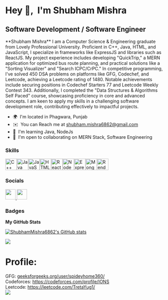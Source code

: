Hey 👋,  I'm Shubham Mishra
===========================

Software Development / Software Engineer
----------------------------------------

\*\*Shubham Mishra\*\* I am a Computer Science & Engineering graduate from Lovely Professional University. Proficient in C++, Java, HTML, and JavaScript, I specialize in frameworks like ExpressJS and libraries such as ReactJS. My project experience includes developing "QuickTrip," a MERN application for optimized bus route planning, and practical solutions like a "Sorting Visualizer" and "Search ICPC/CrPC." In competitive programming, I've solved 450 DSA problems on platforms like GFG, Codechef, and Leetcode, achieving a Leetcode rating of 1480. Notable achievements include securing positions in Codechef Starters 77 and Leetcode Weekly Contest 343. Additionally, I completed the "Data Structures & Algorithms Self Paced" course, showcasing proficiency in core and advanced concepts. I am keen to apply my skills in a challenging software development role, contributing effectively to impactful projects.

* 🌍  I'm located in Phagwara, Punjab
* ✉️  You can Reach me at [shubham.mishra6862@gmail.com](mailto:shubham.mishra6862@gmail.com)
* 🧠  I'm learning Java, NodeJs
* 🤝  I'm open to collaborating on MERN Stack, Software Engineering

### Skills


<p align="left">
<a href="https://docs.microsoft.com/en-us/cpp/?view=msvc-170" target="_blank" rel="noreferrer"><img src="https://raw.githubusercontent.com/danielcranney/readme-generator/main/public/icons/skills/cplusplus-colored.svg" width="36" height="36" alt="C++" /></a><a href="https://www.oracle.com/java/" target="_blank" rel="noreferrer"><img src="https://raw.githubusercontent.com/danielcranney/readme-generator/main/public/icons/skills/java-colored.svg" width="36" height="36" alt="Java" /></a><a href="https://developer.mozilla.org/en-US/docs/Web/JavaScript" target="_blank" rel="noreferrer"><img src="https://raw.githubusercontent.com/danielcranney/readme-generator/main/public/icons/skills/javascript-colored.svg" width="36" height="36" alt="JavaScript" /></a><a href="https://developer.mozilla.org/en-US/docs/Glossary/HTML5" target="_blank" rel="noreferrer"><img src="https://raw.githubusercontent.com/danielcranney/readme-generator/main/public/icons/skills/html5-colored.svg" width="36" height="36" alt="HTML5" /></a><a href="https://reactjs.org/" target="_blank" rel="noreferrer"><img src="https://raw.githubusercontent.com/danielcranney/readme-generator/main/public/icons/skills/react-colored.svg" width="36" height="36" alt="React" /></a><a href="https://nodejs.org/en/" target="_blank" rel="noreferrer"><img src="https://raw.githubusercontent.com/danielcranney/readme-generator/main/public/icons/skills/nodejs-colored.svg" width="36" height="36" alt="NodeJS" /></a><a href="https://expressjs.com/" target="_blank" rel="noreferrer"><img src="https://raw.githubusercontent.com/danielcranney/readme-generator/main/public/icons/skills/express-colored.svg" width="36" height="36" alt="Express" /></a><a href="https://www.mongodb.com/" target="_blank" rel="noreferrer"><img src="https://raw.githubusercontent.com/danielcranney/readme-generator/main/public/icons/skills/mongodb-colored.svg" width="36" height="36" alt="MongoDB" /></a><a href="https://render.com/" target="_blank" rel="noreferrer"><img src="https://raw.githubusercontent.com/danielcranney/readme-generator/main/public/icons/skills/render-colored.svg" width="36" height="36" alt="Render" /></a>
</p>


### Socials

<p align="left"> <a href="https://www.github.com/ShubhamMishra6862" target="_blank" rel="noreferrer"> <picture> <source media="(prefers-color-scheme: dark)" srcset="https://raw.githubusercontent.com/danielcranney/readme-generator/main/public/icons/socials/github-dark.svg" /> <source media="(prefers-color-scheme: light)" srcset="https://raw.githubusercontent.com/danielcranney/readme-generator/main/public/icons/socials/github.svg" /> <img src="https://raw.githubusercontent.com/danielcranney/readme-generator/main/public/icons/socials/github.svg" width="32" height="32" /> </picture> </a> <a href="https://www.linkedin.com/in/shubhammishra02" target="_blank" rel="noreferrer"> <picture> <source media="(prefers-color-scheme: dark)" srcset="https://raw.githubusercontent.com/danielcranney/readme-generator/main/public/icons/socials/linkedin-dark.svg" /> <source media="(prefers-color-scheme: light)" srcset="https://raw.githubusercontent.com/danielcranney/readme-generator/main/public/icons/socials/linkedin.svg" /> <img src="https://raw.githubusercontent.com/danielcranney/readme-generator/main/public/icons/socials/linkedin.svg" width="32" height="32" /> </picture> </a></p>

### Badges

<b>My GitHub Stats</b>

<a href="http://www.github.com/ShubhamMishra6862"><img src="https://github-readme-stats.vercel.app/api?username=ShubhamMishra6862&show_icons=true&hide=prs,&count_private=true&title_color=0891b2&text_color=ffffff&icon_color=0891b2&bg_color=1c1917&hide_border=true&show_icons=true" alt="ShubhamMishra6862's GitHub stats" /></a>

<a href="http://www.github.com/ShubhamMishra6862"><img src="https://github-readme-streak-stats.herokuapp.com/?user=ShubhamMishra6862&stroke=ffffff&background=1c1917&ring=0891b2&fire=0891b2&currStreakNum=ffffff&currStreakLabel=0891b2&sideNums=ffffff&sideLabels=ffffff&dates=ffffff&hide_border=true" /></a>


# Profile:
GFG: [geeksforgeeks.org/user/spideyhome360/](https://auth.geeksforgeeks.org/user/spideyhome360)<br>
Codeforces: https://codeforces.com/profile/IONS<br>
Leetcode: https://leetcode.com/TretaYug1/<br>
![](https://leetcard.jacoblin.cool/TretaYug1?ext=contest)<br><br>



